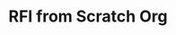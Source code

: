 # RFI from Scratch Org

<div id="lightning"></div>

<script type="text/javascript" src="https://inspiration-dream-6508-dev-ed.scratch.my.site.com/lightning/lightning.out.js"></script>

<script type="text/javascript">
$Lightning.use("c:requestForInformationApp", function() {
        $Lightning.createComponent(
             "c:requestForInformationForm",
             {"rfi_controller":"RFI Controller 0000"},
             "lightning",
             function(cmp) {
                 console.log("LWC Component Created.");
             } 
      );
    },
    'https://inspiration-dream-6508-dev-ed.scratch.my.site.com/Admissions'
);
</script>
